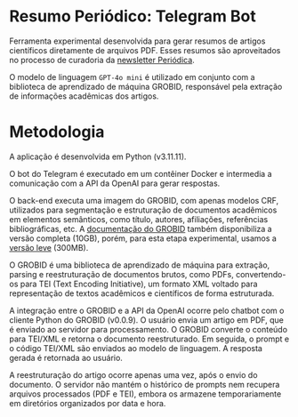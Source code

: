 # Resumo Periódico: Telegram Bot

Ferramenta experimental desenvolvida para gerar resumos de artigos científicos diretamente de arquivos PDF. Esses resumos são aproveitados no processo de curadoria da [newsletter Periódica](https://periodica.substack.com/).

O modelo de linguagem `GPT-4o mini` é utilizado em conjunto com a biblioteca de aprendizado de máquina GROBID, responsável pela extração de informações acadêmicas dos artigos.

# Metodologia

A aplicação é desenvolvida em Python (v3.11.11).

O bot do Telegram é executado em um contêiner Docker e intermedia a comunicação com a API da OpenAI para gerar respostas.

O back-end executa uma imagem do GROBID, com apenas modelos CRF, utilizados para segmentação e estruturação de documentos acadêmicos em elementos semânticos, como título, autores, afiliações, referências bibliográficas, etc. A [documentação do GROBID](https://grobid.readthedocs.io/en/latest/Grobid-docker/) também disponibiliza a versão completa (10GB), porém, para esta etapa experimental, usamos a [versão leve](https://hub.docker.com/r/lfoppiano/grobid/) (300MB).

O GROBID é uma biblioteca de aprendizado de máquina para extração, parsing e reestruturação de documentos brutos, como PDFs, convertendo-os para TEI (Text Encoding Initiative), um formato XML voltado para representação de textos acadêmicos e científicos de forma estruturada.

A integração entre o GROBID e a API da OpenAI ocorre pelo chatbot com o cliente Python do GROBID (v0.0.9). O usuário envia um artigo em PDF, que é enviado ao servidor para processamento. O GROBID converte o conteúdo para TEI/XML e retorna o documento reestruturado. Em seguida, o prompt e o código TEI/XML são enviados ao modelo de linguagem. A resposta gerada é retornada ao usuário.

A reestruturação do artigo ocorre apenas uma vez, após o envio do documento. O servidor não mantém o histórico de prompts nem recupera arquivos processados (PDF e TEI), embora os armazene temporariamente em diretórios organizados por data e hora.
